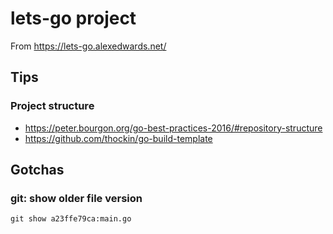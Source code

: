 # lets-go project

From https://lets-go.alexedwards.net/

## Tips

### Project structure

- https://peter.bourgon.org/go-best-practices-2016/#repository-structure
- https://github.com/thockin/go-build-template

## Gotchas

### git: show older file version

`git show a23ffe79ca:main.go`
